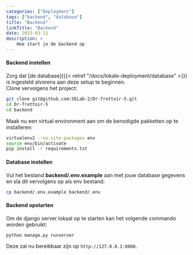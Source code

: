```yaml
---
categories: ["Deployment"]
tags: ["backend", "database"]
title: "Backend"
linkTitle: "Backend"
date: 2023-03-11
description: >
    Hoe start je de backend op
---
```

#### Backend instellen
Zorg dat [de database]({{< relref "/docs/lokale-deployment/database" >}}) is ingesteld alvorens aan deze setup te beginnen.<br>
Clone vervolgens het project:
```bash
git clone git@github.com:SELab-2/Dr-Trottoir-5.git
cd Dr-Trottoir-5
cd backend
```
Maak nu een virtual environment aan om de benodigde pakketten op te installeren:
```bash
virtualenv2 --no-site-packages env
source env/bin/activate
pip install -r requirements.txt
```

#### Database instellen
Vul het bestand **backend/.env.example** aan met jouw database gegevens en sla dit vervolgens op als env bestand:
```bash
cp backend/.env.example backend/.env
```

#### Backend opstarten
Om de django server lokaal op te starten kan het volgende commando worden gebruikt:
```bash
python manage.py runserver
```

Deze zal nu bereikbaar zijn op `http://127.0.0.1:8000`.